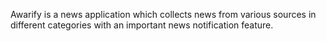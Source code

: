 Awarify is a news application which collects news from various sources in different categories with an important news notification feature.
